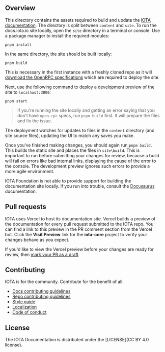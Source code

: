 ## Overview

This directory contains the assets required to build and update the [IOTA documentation](https://docs.iota.io). The directory is split between `content` and `site`. To run the docs.iota.io site locally, open the `site` directory in a terminal or console. Use a package manager to install the required modules:

```shell
pnpm install
```

In the same directory, the site should be built locally:

```shell
pnpm build
```

This is necessary in the first instance with a freshly cloned repo as it will [download the OpenRPC specifications](/docs/site/src/utils/getopenrpcspecs.js) which are required to deploy the site.

Next, use the following command to deploy a development preview of the site to `localhost:3000`:

```shell
pnpm start
```

> If you're running the site locally and getting an error saying that you don't have `open-rpc` specs, run `pnpm build` first. It will prepare the files and fix the issue.

The deployment watches for updates to files in the `content` directory (and site source files), updating the UI to match any saves you make. 

Once you've finished making changes, you should again run `pnpm build`. This builds the static site and places the files in `site\build`. This is important to run before submitting your changes for review, because a build will fail on errors like bad internal links, displaying the cause of the error to the console. The development preview ignores such errors to provide a more agile environment.

IOTA Foundation is not able to provide support for building the documentation site locally. If you run into trouble, consult the [Docusaurus](https://docusaurus.io/) documentation.

## Pull requests

IOTA uses Vercel to host its documentation site. Vercel builds a preview of the documentation for every pull request submitted to the IOTA repo. You can find a link to this preview in the PR comment section from the Vercel bot. Click the **Visit Preview** link for the **iota-core** project to verify your changes behave as you expect.

If you'd like to view the Vercel preview before your changes are ready for review, then [mark your PR as a draft](https://github.blog/2019-02-14-introducing-draft-pull-requests/).



## Contributing

IOTA is for the community. Contribute for the benefit of all.

- [Docs contributing guidelines](https://docs.iota.io/references/contribute/contribution-process)
- [Repo contributing guidelines](https://docs.iota.io/contribute-to-iota-repos)
- [Style guide](https://docs.iota.io/style-guide)
- [Localization](https://docs.iota.io/localize-iota-docs)
- [Code of conduct](https://docs.iota.io/contribute/code-of-conduct)

## License

The IOTA Documentation is distributed under the [LICENSE](CC BY 4.0 license).
